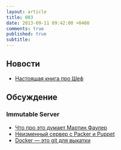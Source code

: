 ```yaml
---
layout: article
title: 003
date: 2013-09-11 09:42:00 +0400
comments: true
published: true
subtitle: 
---
```


## Новости

* [Настоящая книга про Шеф](http://www.packtpub.com/chef-infrastructure-automation-cookbook/book)

## Обсуждение

### Immutable Server

* [Что про это думает Мартин Фаулер](http://martinfowler.com/bliki/ImmutableServer.html)
* [Неизменный сервер с Packer и Puppet](http://blog.james-carr.org/2013/07/24/immutable-servers-with-packer-and-puppet/)
* [Docker — это git для выкатки](http://blog.scoutapp.com/articles/2013/08/28/docker-git-for-deployment)
